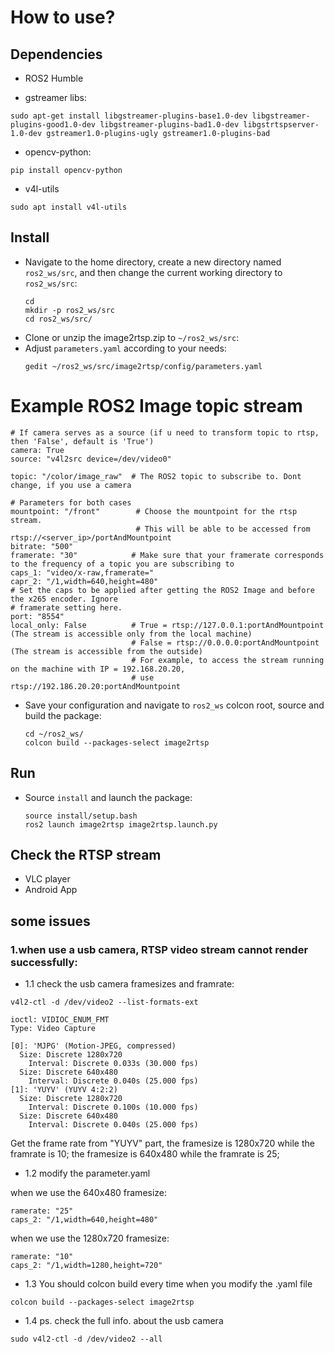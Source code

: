 # **How to use?**

## Dependencies

- ROS2 Humble

- gstreamer libs:
```bashrc
sudo apt-get install libgstreamer-plugins-base1.0-dev libgstreamer-plugins-good1.0-dev libgstreamer-plugins-bad1.0-dev libgstrtspserver-1.0-dev gstreamer1.0-plugins-ugly gstreamer1.0-plugins-bad
```

- opencv-python:

```bashrc
pip install opencv-python
```

- v4l-utils
```bashrc
sudo apt install v4l-utils
```

## Install

- Navigate to the home directory, create a new directory named `ros2_ws/src`, and then change the current working directory to `ros2_ws/src`:
  ```bashrc
  cd
  mkdir -p ros2_ws/src
  cd ros2_ws/src/
  ```
- Clone or unzip the image2rtsp.zip to `~/ros2_ws/src`:
- Adjust  `parameters.yaml` according to your needs:
  ```bashrc
  gedit ~/ros2_ws/src/image2rtsp/config/parameters.yaml
  ```

# Example ROS2 Image topic stream

    # If camera serves as a source (if u need to transform topic to rtsp, then 'False', default is 'True')
    camera: True
    source: "v4l2src device=/dev/video0"

    topic: "/color/image_raw"  # The ROS2 topic to subscribe to. Dont change, if you use a camera

    # Parameters for both cases
    mountpoint: "/front"        # Choose the mountpoint for the rtsp stream.
                                # This will be able to be accessed from rtsp://<server_ip>/portAndMountpoint
    bitrate: "500"
    framerate: "30"            # Make sure that your framerate corresponds to the frequency of a topic you are subscribing to
    caps_1: "video/x-raw,framerate="
    capr_2: "/1,width=640,height=480"
    # Set the caps to be applied after getting the ROS2 Image and before the x265 encoder. Ignore
    # framerate setting here.
    port: "8554"
    local_only: False          # True = rtsp://127.0.0.1:portAndMountpoint (The stream is accessible only from the local machine)
                               # False = rtsp://0.0.0.0:portAndMountpoint (The stream is accessible from the outside)
                               # For example, to access the stream running on the machine with IP = 192.168.20.20,
                               # use rtsp://192.186.20.20:portAndMountpoint
- Save your configuration and navigate to `ros2_ws` colcon root, source and build the package:
  ```bashrc
  cd ~/ros2_ws/
  colcon build --packages-select image2rtsp
  ```

## Run

- Source `install` and launch the package:
  ```bashrc
  source install/setup.bash
  ros2 launch image2rtsp image2rtsp.launch.py
  ```

## Check the RTSP stream
- VLC player
- Android App

## some issues
### 1.when use a usb camera, RTSP video stream cannot render successfully:
- 1.1 check the usb camera framesizes and framrate:
```bashrc
v4l2-ctl -d /dev/video2 --list-formats-ext

ioctl: VIDIOC_ENUM_FMT
Type: Video Capture

[0]: 'MJPG' (Motion-JPEG, compressed)
  Size: Discrete 1280x720
    Interval: Discrete 0.033s (30.000 fps)
  Size: Discrete 640x480
    Interval: Discrete 0.040s (25.000 fps)
[1]: 'YUYV' (YUYV 4:2:2)
  Size: Discrete 1280x720
    Interval: Discrete 0.100s (10.000 fps)
  Size: Discrete 640x480
    Interval: Discrete 0.040s (25.000 fps)
```
Get the frame rate from "YUYV" part,  the framesize is 1280x720 while the framrate is 10; the framesize is 640x480 while the framrate is 25; 

- 1.2 modify the parameter.yaml 

when we use the 640x480 framesize:
```bashrc
ramerate: "25"
caps_2: "/1,width=640,height=480"
```  
when we use the 1280x720 framesize:
```bashrc
ramerate: "10"
caps_2: "/1,width=1280,height=720"
```
- 1.3 You should colcon build  every time when you modify the .yaml file
```bashrc
colcon build --packages-select image2rtsp
```
- 1.4 ps. check the full info. about the usb camera
```bashrc
sudo v4l2-ctl -d /dev/video2 --all
```